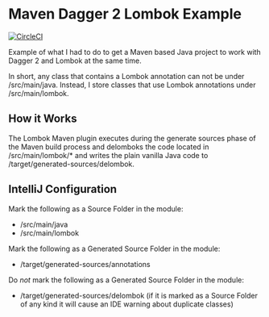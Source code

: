 # Maven Dagger 2 Lombok Example

[![CircleCI](https://circleci.com/gh/jeremywall/maven-dagger2-lombok-example/tree/main.svg?style=svg)](https://circleci.com/gh/jeremywall/maven-dagger2-lombok-example/tree/main)

Example of what I had to do to get a Maven based Java project to work with Dagger 2 and Lombok at the same time.

In short, any class that contains a Lombok annotation can not be under /src/main/java. Instead, I store classes that use Lombok annotations under /src/main/lombok.

## How it Works

The Lombok Maven plugin executes during the generate sources phase of the Maven build process and delomboks the code located in /src/main/lombok/* and writes the plain vanilla Java code to /target/generated-sources/delombok.

## IntelliJ Configuration

Mark the following as a Source Folder in the module:

* /src/main/java
* /src/main/lombok

Mark the following as a Generated Source Folder in the module:

* /target/generated-sources/annotations

Do *not* mark the following as a Generated Source Folder in the module:

* /target/generated-sources/delombok (if it is marked as a Source Folder of any kind it will cause an IDE warning about duplicate classes)
